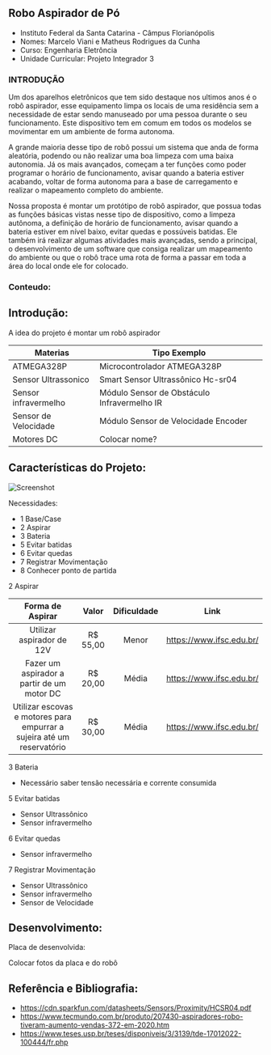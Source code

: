## Robo Aspirador de Pó

- Instituto Federal da Santa Catarina - Câmpus Florianópolis
- Nomes: Marcelo Viani e Matheus Rodrigues da Cunha
- Curso: Engenharia Eletrôncia
- Unidade Curricular: Projeto Integrador 3


### INTRODUÇÃO

Um dos aparelhos eletrônicos que tem sido destaque nos ultimos anos é o robô aspirador, esse equipamento limpa os locais de uma residência
sem a necessidade de estar sendo manuseado por uma pessoa durante o seu funcionamento. Este dispositivo tem em comum em todos os modelos se movimentar 
em um ambiente de forma autonoma.

A grande  maioria desse tipo de robô possui um sistema que anda de forma aleatória, podendo ou não realizar uma boa limpeza com uma 
baixa autonomia. Já os mais avançados, começam a ter funções como poder programar o horário de funcionamento, avisar 
quando a bateria estiver acabando, voltar de forma autonoma para a base de carregamento e realizar o mapeamento 
completo do ambiente.

Nossa proposta é montar um protótipo de robô aspirador, que possua todas as funções básicas vistas nesse tipo de
dispositivo, como a limpeza autônoma, a definição de horário de funcionamento, avisar quando a bateria estiver 
em nível baixo, evitar quedas e possúveis batidas. Ele também irá realizar algumas atividades mais avançadas, sendo a principal, o 
desenvolvimento de um software que consiga realizar um mapeamento do ambiente ou que o robô trace uma 
rota de forma a passar em toda a área do local onde ele for colocado.


### Conteudo:

## Introdução:

A idea do projeto é montar um robô aspirador 


  Materias | Tipo Exemplo  
  -------  |--------------                    
 ATMEGA328P | Microcontrolador ATMEGA328P
 Sensor Ultrassonico  |  Smart Sensor Ultrassônico Hc-sr04
 Sensor infravermelho | Módulo Sensor de Obstáculo Infravermelho IR
 Sensor de Velocidade | Módulo Sensor de Velocidade Encoder
 Motores DC | Colocar nome?

 
 ## Características do Projeto:
 
 ![Screenshot](https://camo.githubusercontent.com/37648960f68d08493e41f3fcc5146b1b937f7c9ef2aada56c4b2bb4528fb5139/68747470733a2f2f692e6962622e636f2f796e787a3664532f494d472d32303139303632362d3135343832312e6a7067)

 
        
Necessidades:

- 1 Base/Case
- 2 Aspirar
- 3 Bateria
- 5 Evitar batidas
- 6 Evitar quedas
- 7 Registrar Movimentação
- 8 Conhecer ponto de partida

      
2 Aspirar

Forma de Aspirar                                                        | Valor       | Dificuldade | Link
:---------------------------------------------------------------------: | :------:    | :----------:| :----------------------:
Utilizar aspirador de 12V                                               | R$ 55,00    | Menor       | https://www.ifsc.edu.br/
Fazer um aspirador a partir de um motor DC                              | R$ 20,00    | Média       | https://www.ifsc.edu.br/
Utilizar escovas e motores para empurrar a sujeira até um reservatório  | R$ 30,00    | Média       | https://www.ifsc.edu.br/


3 Bateria
- Necessário saber tensão necessária e corrente consumida

5 Evitar batidas
- Sensor Ultrassônico
- Sensor infravermelho

6 Evitar quedas
- Sensor infravermelho

7 Registrar Movimentação
- Sensor Ultrassônico
- Sensor infravermelho
- Sensor de Velocidade


## Desenvolvimento:


 Placa de desenvolvida:
 
 
 
Colocar fotos da placa e do robô






## Referência e Bibliografia:


- https://cdn.sparkfun.com/datasheets/Sensors/Proximity/HCSR04.pdf
- https://www.tecmundo.com.br/produto/207430-aspiradores-robo-tiveram-aumento-vendas-372-em-2020.htm
- https://www.teses.usp.br/teses/disponiveis/3/3139/tde-17012022-100444/fr.php
